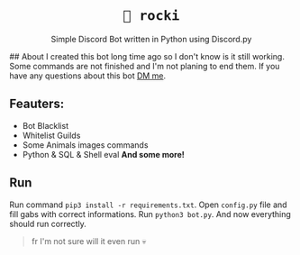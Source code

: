 <div  align="center">

# ``🤖 rocki``
Simple Discord Bot written in Python using Discord.py

</div>
## About
I created this bot long time ago so I don't know is it still working. Some commands are not finished and I'm not planing to end them. If you have any questions about this bot <a href="https://borox.site">DM me</a>.


## Feauters:
- Bot Blacklist
- Whitelist Guilds
- Some Animals images commands
- Python & SQL & Shell eval
**And some more!**


## Run
Run command ``pip3 install -r requirements.txt``.
Open ``config.py`` file and fill gabs with correct informations.
Run ``python3 bot.py``.
And now everything should run correctly.

> fr I'm not sure will it even run 💀
